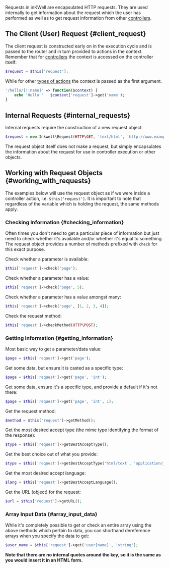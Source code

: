 Requests in inKWell are encapsulated HTTP requests.  They are used internally to get information about the request which the user has performed as well as to get request information from other [controllers](./controllers).

## The Client (User) Request {#client_request}

The client request is constructed early on in the execution cycle and is passed to the router and in turn provided to actions in the context.  Remember that for [controllers](./controllers) the context is accessed on the controller itself:

```php
$request = $this['request'];
```

While for other [types of actions](./routing#actions) the context is passed as the first argument.

```php
'/hello/[!:name]' => function($context) {
	echo 'Hello ' . $context['request']->get('name');
}
```

## Internal Requests {#internal_requests}

Internal requests require the construction of a new request object.

```php
$request = new Inkwell\Request(HTTP\GET, 'text/html', 'http://www.example.com');
```

The request object itself does not make a request, but simply encapsulates the information about the request for use in controller execution or other objects.

## Working with Request Objects {#working_with_requests}

The examples below will use the request object as if we were inside a controller action, i.e. `$this['request']`.  It is important to note that regardless of the variable which is holding the request, the same methods apply.

### Checking Information {#checking_information}

Often times you don't need to get a particular piece of information but just need to check whether it's available and/or whether it's equal to something.  The request object provides a number of methods prefixed with `check` for this exact purpose.

Check whether a parameter is available:

```php
$this['request']->check('page');
```

Check whether a parameter has a value:

```php
$this['request']->check('page', 5);
```

Check whether a parameter has a value amongst many:

```php
$this['request']->check('page', [1, 2, 3, 4]);
```

Check the request method:

```php
$this['request']->checkMethod(HTTP\POST);
```

### Getting Information {#getting_information}

Most basic way to get a parameter/data value:

```php
$page = $this['request']->get('page');
```

Get some data, but ensure it is casted as a specific type:

```php
$page = $this['request']->get('page', 'int');
```

Get some data, ensure it's a specific type, and provide a default if it's not there:

```php
$page = $this['request']->get('page', 'int', 1);
```

Get the request method:

```php
$method = $this['request']->getMethod();
```

Get the most desired accept type (the mime type identifying the format of the response):

```php
$type = $this['request']->getBestAcceptType();
```

Get the best choice out of what you provide:

```php
$type = $this['request']->getBestAcceptType('html/text', 'application/json');
```

Get the most desired accept language:

```php
$lang = $this['request']->getBestAcceptLanguage();
```

Get the URL (object) for the request:

```php
$url = $this['request']->getURL();
```

### Array Input Data {#array_input_data}

While it's completely possible to get or check an entire array using the above methods which pertain to data, you can shorthand dereference arrays when you specify the data to get:

```php
$user_name = $this['request']->get('user[name]', 'string');
```

**Note that there are no internal quotes around the key, so it is the same as you would insert it in an HTML form.**

